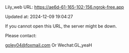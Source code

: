 Lily_web URL: https://ae6d-61-165-102-156.ngrok-free.app

Updated at: 2024-12-09 19:04:27

If you cannot open this URL, the server might be down.

Please contact: 

goley04@foxmail.com Or Wechat:GL_yeaH